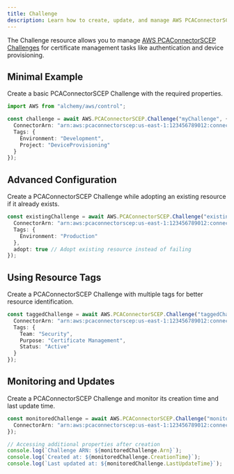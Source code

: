 ```yaml
---
title: Challenge
description: Learn how to create, update, and manage AWS PCAConnectorSCEP Challenges using Alchemy Cloud Control.
---
```


The Challenge resource allows you to manage [AWS PCAConnectorSCEP Challenges](https://docs.aws.amazon.com/pcaconnectorscep/latest/userguide/) for certificate management tasks like authentication and device provisioning.

## Minimal Example

Create a basic PCAConnectorSCEP Challenge with the required properties.

```ts
import AWS from "alchemy/aws/control";

const challenge = await AWS.PCAConnectorSCEP.Challenge("myChallenge", {
  ConnectorArn: "arn:aws:pcaconnectorscep:us-east-1:123456789012:connector/my-connector",
  Tags: {
    Environment: "Development",
    Project: "DeviceProvisioning"
  }
});
```

## Advanced Configuration

Create a PCAConnectorSCEP Challenge while adopting an existing resource if it already exists.

```ts
const existingChallenge = await AWS.PCAConnectorSCEP.Challenge("existingChallenge", {
  ConnectorArn: "arn:aws:pcaconnectorscep:us-east-1:123456789012:connector/my-connector",
  Tags: {
    Environment: "Production"
  },
  adopt: true // Adopt existing resource instead of failing
});
```

## Using Resource Tags

Create a PCAConnectorSCEP Challenge with multiple tags for better resource identification.

```ts
const taggedChallenge = await AWS.PCAConnectorSCEP.Challenge("taggedChallenge", {
  ConnectorArn: "arn:aws:pcaconnectorscep:us-east-1:123456789012:connector/my-connector",
  Tags: {
    Team: "Security",
    Purpose: "Certificate Management",
    Status: "Active"
  }
});
```

## Monitoring and Updates

Create a PCAConnectorSCEP Challenge and monitor its creation time and last update time.

```ts
const monitoredChallenge = await AWS.PCAConnectorSCEP.Challenge("monitorChallenge", {
  ConnectorArn: "arn:aws:pcaconnectorscep:us-east-1:123456789012:connector/my-connector"
});

// Accessing additional properties after creation
console.log(`Challenge ARN: ${monitoredChallenge.Arn}`);
console.log(`Created at: ${monitoredChallenge.CreationTime}`);
console.log(`Last updated at: ${monitoredChallenge.LastUpdateTime}`);
```
